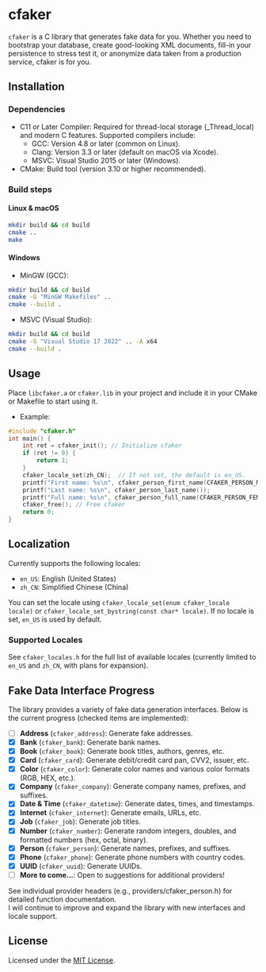# cfaker

`cfaker`  is a C library that generates fake data for you. Whether you need to bootstrap your database, create
good-looking XML documents, fill-in your persistence to stress test it, or anonymize data taken from a production
service, cfaker is for you.

## Installation

### Dependencies

* C11 or Later Compiler: Required for thread-local storage (_Thread_local) and modern C features. Supported compilers
  include:
    * GCC: Version 4.8 or later (common on Linux).
    * Clang: Version 3.3 or later (default on macOS via Xcode).
    * MSVC: Visual Studio 2015 or later (Windows).
* CMake: Build tool (version 3.10 or higher recommended).

### Build steps

#### Linux & macOS

```sh
mkdir build && cd build
cmake ..
make
```

#### Windows

* MinGW (GCC):

```sh
mkdir build && cd build
cmake -G "MinGW Makefiles" ..
cmake --build .
```

* MSVC (Visual Studio):

```sh
mkdir build && cd build
cmake -G "Visual Studio 17 2022" .. -A x64
cmake --build .
```

## Usage

Place `libcfaker.a` or `cfaker.lib` in your project and include it in your CMake or Makefile to start using it.

* Example:

```c
#include "cfaker.h"
int main() {
    int ret = cfaker_init(); // Initialize cfaker
    if (ret != 0) {
        return 1;
    }
    cfaker_locale_set(zh_CN);  // If not set, the default is en_US.
    printf("First name: %s\n", cfaker_person_first_name(CFAKER_PERSON_MALE));
    printf("Last name: %s\n", cfaker_person_last_name());
    printf("Full name: %s\n", cfaker_person_full_name(CFAKER_PERSON_FEMALE));
    cfaker_free(); // Free cfaker
    return 0;
}
```

## Localization

Currently supports the following locales:

* `en_US`: English (United States)
* `zh_CN`: Simplified Chinese (China)

You can set the locale using `cfaker_locale_set(enum cfaker_locale locale)` or
`cfaker_locale_set_bystring(const char* locale)`. If no locale is set, `en_US` is used by default.

### Supported Locales

See `cfaker_locales.h` for the full list of available locales (currently limited to `en_US` and `zh_CN`, with plans for
expansion).

## Fake Data Interface Progress

The library provides a variety of fake data generation interfaces. Below is the current progress (checked items are
implemented):

- [ ] **Address** (`cfaker_address`): Generate fake addresses.
- [x] **Bank** (`cfaker_bank`): Generate bank names.
- [x] **Book** (`cfaker_book`): Generate book titles, authors, genres, etc.
- [x] **Card** (`cfaker_card`): Generate debit/credit card pan, CVV2, issuer, etc.
- [x] **Color** (`cfaker_color`): Generate color names and various color formats (RGB, HEX, etc.).
- [x] **Company** (`cfaker_company`): Generate company names, prefixes, and suffixes.
- [x] **Date & Time** (`cfaker_datetime`): Generate dates, times, and timestamps.
- [x] **Internet** (`cfaker_internet`): Generate emails, URLs, etc.
- [x] **Job** (`cfaker_job`): Generate job titles.
- [x] **Number** (`cfaker_number`): Generate random integers, doubles, and formatted numbers (hex, octal, binary).
- [x] **Person** (`cfaker_person`): Generate names, prefixes, and suffixes.
- [x] **Phone** (`cfaker_phone`): Generate phone numbers with country codes.
- [x] **UUID** (`cfaker_uuid`): Generate UUIDs.
- [ ] **More to come...**: Open to suggestions for additional providers!

See individual provider headers (e.g., providers/cfaker_person.h) for detailed function documentation.  
I will continue to improve and expand the library with new interfaces and locale support.

## License

Licensed under the [MIT License](LICENSE).
